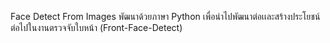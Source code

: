 Face Detect From Images
พัฒนาด้วยภาษา Python เพื่อนำไปพัฒนาต่อเเละสร้างประโยชน์ต่อไปในงานตรวจจับใบหน้า
(Front-Face-Detect)
